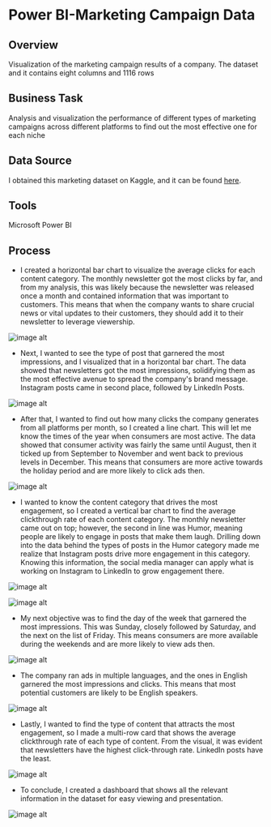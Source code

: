 # Power BI-Marketing Campaign Data

## Overview

Visualization of the marketing campaign results of a company. The dataset and it contains eight columns and 1116 rows

## Business Task

Analysis and visualization the performance of different types of marketing campaigns across different platforms to find out the most effective one for each niche

## Data Source

I obtained this marketing dataset on Kaggle, and it can be found [here](https://www.kaggle.com/datasets/julialy900/marketing-campaign-analysis).

## Tools

Microsoft Power BI

## Process

* I created a horizontal bar chart to visualize the average clicks for each content category. The monthly newsletter got the most clicks by far, and from my analysis, this was likely because the newsletter was released once a month and contained information that was important to customers. This means that when the company wants to share crucial news or vital updates to their customers, they should add it to their newsletter to leverage viewership.

![image alt](https://github.com/jefferyokpala/Power-BI-Marketing-Campaign-Data/blob/main/images/image9.png?raw=true)

* Next, I wanted to see the type of post that garnered the most impressions, and I visualized that in a horizontal bar chart. The data showed that newsletters got the most impressions, solidifying them as the most effective avenue to spread the company's brand message. Instagram posts came in second place, followed by LinkedIn Posts.

![image alt](https://github.com/jefferyokpala/Power-BI-Marketing-Campaign-Data/blob/main/images/image3.png?raw=true)

* After that, I wanted to find out how many clicks the company generates from all platforms per month, so I created a line chart. This will let me know the times of the year when consumers are most active. The data showed that consumer activity was fairly the same until August, then it ticked up from September to November and went back to previous levels in December. This means that consumers are more active towards the holiday period and are more likely to click ads then.

![image alt](https://github.com/jefferyokpala/Power-BI-Marketing-Campaign-Data/blob/main/images/image2.png?raw=true)

* I wanted to know the content category that drives the most engagement, so I created a vertical bar chart to find the average clickthrough rate of each content category. The monthly newsletter came out on top; however, the second in line was Humor, meaning people are likely to engage in posts that make them laugh. Drilling down into the data behind the types of posts in the Humor category made me realize that Instagram posts drive more engagement in this category. Knowing this information, the social media manager can apply what is working on Instagram to LinkedIn to grow engagement there.

![image alt](https://github.com/jefferyokpala/Power-BI-Marketing-Campaign-Data/blob/main/images/image4.png?raw=true)

![image alt](https://github.com/jefferyokpala/Power-BI-Marketing-Campaign-Data/blob/main/images/image6.png?raw=true)

* My next objective was to find the day of the week that garnered the most impressions. This was Sunday, closely followed by Saturday, and the next on the list of Friday. This means consumers are more available during the weekends and are more likely to view ads then.

![image alt](https://github.com/jefferyokpala/Power-BI-Marketing-Campaign-Data/blob/main/images/image8.png?raw=true)

* The company ran ads in multiple languages, and the ones in English garnered the most impressions and clicks. This means that most potential customers are likely to be English speakers.

![image alt](https://github.com/jefferyokpala/Power-BI-Marketing-Campaign-Data/blob/main/images/image1.png?raw=true)

* Lastly, I wanted to find the type of content that attracts the most engagement, so I made a multi-row card that shows the average clickthrough rate of each type of content. From the visual, it was evident that newsletters have the highest click-through rate. LinkedIn posts have the least.

![image alt](https://github.com/jefferyokpala/Power-BI-Marketing-Campaign-Data/blob/main/images/image5.png?raw=true)

* To conclude, I created a dashboard that shows all the relevant information in the dataset for easy viewing and presentation.

![image alt](https://github.com/jefferyokpala/Power-BI-Marketing-Campaign-Data/blob/main/images/image7.png?raw=true)

